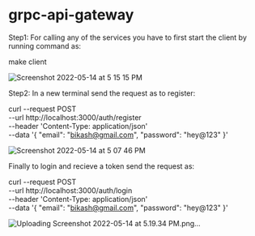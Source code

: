 # grpc-api-gateway

Step1: For calling any of the services you have to first start the client by running command as:

make client

![Screenshot 2022-05-14 at 5 15 15 PM](https://user-images.githubusercontent.com/48493235/168424275-e57943a1-1cfc-4872-a83b-bfc6835e6d50.png)


Step2: In a new terminal send the request as to register:

  curl --request POST \
  --url http://localhost:3000/auth/register \
  --header 'Content-Type: application/json' \
  --data '{
 "email": "bikash@gmail.com",
 "password": "hey@123" 
}'

![Screenshot 2022-05-14 at 5 07 46 PM](https://user-images.githubusercontent.com/48493235/168424316-cbd28558-3c0d-445b-ab7e-646e2d4f2182.png)

Finally to login and recieve a token send the request as:

  curl --request POST \
  --url http://localhost:3000/auth/login \
  --header 'Content-Type: application/json' \
  --data '{
 "email": "bikash@gmail.com",
 "password": "hey@123"
}'

![Uploading Screenshot 2022-05-14 at 5.19.34 PM.png…]()

